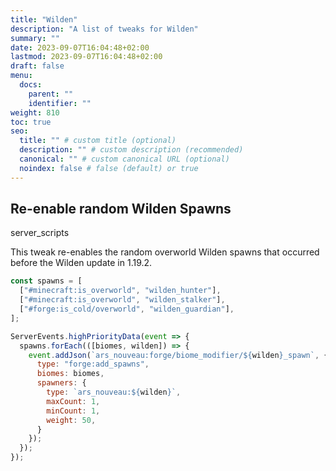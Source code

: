 ```yaml
---
title: "Wilden"
description: "A list of tweaks for Wilden"
summary: ""
date: 2023-09-07T16:04:48+02:00
lastmod: 2023-09-07T16:04:48+02:00
draft: false
menu:
  docs:
    parent: ""
    identifier: ""
weight: 810
toc: true
seo:
  title: "" # custom title (optional)
  description: "" # custom description (recommended)
  canonical: "" # custom canonical URL (optional)
  noindex: false # false (default) or true
---
```


## Re-enable random Wilden Spawns

<span class="badge text-bg-dark" style="color:var(--col-server) !important">server_scripts</span>

This tweak re-enables the random overworld Wilden spawns that occurred before the Wilden update in 1.19.2.

```js
const spawns = [
  ["#minecraft:is_overworld", "wilden_hunter"],
  ["#minecraft:is_overworld", "wilden_stalker"],
  ["#forge:is_cold/overworld", "wilden_guardian"],
];

ServerEvents.highPriorityData(event => {
  spawns.forEach(([biomes, wilden]) => {
    event.addJson(`ars_nouveau:forge/biome_modifier/${wilden}_spawn`, {
      type: "forge:add_spawns",
      biomes: biomes,
      spawners: {
        type: `ars_nouveau:${wilden}`,
        maxCount: 1,
        minCount: 1,
        weight: 50,
      }
    });
  });
});
```